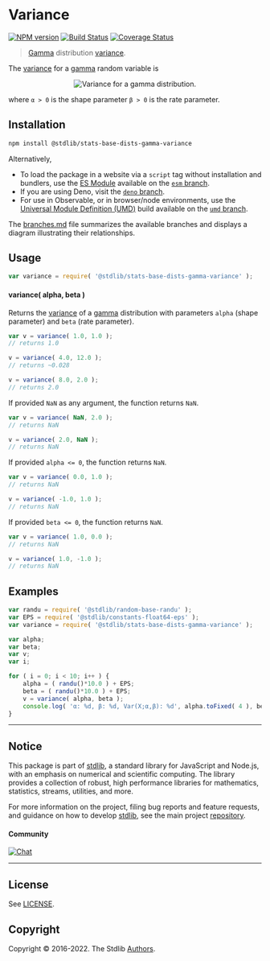 <!--

@license Apache-2.0

Copyright (c) 2018 The Stdlib Authors.

Licensed under the Apache License, Version 2.0 (the "License");
you may not use this file except in compliance with the License.
You may obtain a copy of the License at

   http://www.apache.org/licenses/LICENSE-2.0

Unless required by applicable law or agreed to in writing, software
distributed under the License is distributed on an "AS IS" BASIS,
WITHOUT WARRANTIES OR CONDITIONS OF ANY KIND, either express or implied.
See the License for the specific language governing permissions and
limitations under the License.

-->

# Variance

[![NPM version][npm-image]][npm-url] [![Build Status][test-image]][test-url] [![Coverage Status][coverage-image]][coverage-url] <!-- [![dependencies][dependencies-image]][dependencies-url] -->

> [Gamma][gamma-distribution] distribution [variance][variance].

<!-- Section to include introductory text. Make sure to keep an empty line after the intro `section` element and another before the `/section` close. -->

<section class="intro">

The [variance][variance] for a [gamma][gamma-distribution] random variable is

<!-- <equation class="equation" label="eq:gamma_variance" align="center" raw="\operatorname{Var}\left( X \right) = \frac{\alpha}{\beta^2}" alt="Variance for a gamma distribution."> -->

<div class="equation" align="center" data-raw-text="\operatorname{Var}\left( X \right) = \frac{\alpha}{\beta^2}" data-equation="eq:gamma_variance">
    <img src="https://cdn.jsdelivr.net/gh/stdlib-js/stdlib@51534079fef45e990850102147e8945fb023d1d0/lib/node_modules/@stdlib/stats/base/dists/gamma/variance/docs/img/equation_gamma_variance.svg" alt="Variance for a gamma distribution.">
    <br>
</div>

<!-- </equation> -->

where `α > 0` is the shape parameter `β > 0` is the rate parameter.

</section>

<!-- /.intro -->

<!-- Package usage documentation. -->

<section class="installation">

## Installation

```bash
npm install @stdlib/stats-base-dists-gamma-variance
```

Alternatively,

-   To load the package in a website via a `script` tag without installation and bundlers, use the [ES Module][es-module] available on the [`esm` branch][esm-url].
-   If you are using Deno, visit the [`deno` branch][deno-url].
-   For use in Observable, or in browser/node environments, use the [Universal Module Definition (UMD)][umd] build available on the [`umd` branch][umd-url].

The [branches.md][branches-url] file summarizes the available branches and displays a diagram illustrating their relationships.

</section>

<section class="usage">

## Usage

```javascript
var variance = require( '@stdlib/stats-base-dists-gamma-variance' );
```

#### variance( alpha, beta )

Returns the [variance][variance] of a [gamma][gamma-distribution] distribution with parameters `alpha` (shape parameter) and `beta` (rate parameter).

```javascript
var v = variance( 1.0, 1.0 );
// returns 1.0

v = variance( 4.0, 12.0 );
// returns ~0.028

v = variance( 8.0, 2.0 );
// returns 2.0
```

If provided `NaN` as any argument, the function returns `NaN`.

```javascript
var v = variance( NaN, 2.0 );
// returns NaN

v = variance( 2.0, NaN );
// returns NaN
```

If provided `alpha <= 0`, the function returns `NaN`.

```javascript
var v = variance( 0.0, 1.0 );
// returns NaN

v = variance( -1.0, 1.0 );
// returns NaN
```

If provided `beta <= 0`, the function returns `NaN`.

```javascript
var v = variance( 1.0, 0.0 );
// returns NaN

v = variance( 1.0, -1.0 );
// returns NaN
```

</section>

<!-- /.usage -->

<!-- Package usage notes. Make sure to keep an empty line after the `section` element and another before the `/section` close. -->

<section class="notes">

</section>

<!-- /.notes -->

<!-- Package usage examples. -->

<section class="examples">

## Examples

<!-- eslint no-undef: "error" -->

```javascript
var randu = require( '@stdlib/random-base-randu' );
var EPS = require( '@stdlib/constants-float64-eps' );
var variance = require( '@stdlib/stats-base-dists-gamma-variance' );

var alpha;
var beta;
var v;
var i;

for ( i = 0; i < 10; i++ ) {
    alpha = ( randu()*10.0 ) + EPS;
    beta = ( randu()*10.0 ) + EPS;
    v = variance( alpha, beta );
    console.log( 'α: %d, β: %d, Var(X;α,β): %d', alpha.toFixed( 4 ), beta.toFixed( 4 ), v.toFixed( 4 ) );
}
```

</section>

<!-- /.examples -->

<!-- Section to include cited references. If references are included, add a horizontal rule *before* the section. Make sure to keep an empty line after the `section` element and another before the `/section` close. -->

<section class="references">

</section>

<!-- /.references -->

<!-- Section for related `stdlib` packages. Do not manually edit this section, as it is automatically populated. -->

<section class="related">

</section>

<!-- /.related -->

<!-- Section for all links. Make sure to keep an empty line after the `section` element and another before the `/section` close. -->


<section class="main-repo" >

* * *

## Notice

This package is part of [stdlib][stdlib], a standard library for JavaScript and Node.js, with an emphasis on numerical and scientific computing. The library provides a collection of robust, high performance libraries for mathematics, statistics, streams, utilities, and more.

For more information on the project, filing bug reports and feature requests, and guidance on how to develop [stdlib][stdlib], see the main project [repository][stdlib].

#### Community

[![Chat][chat-image]][chat-url]

---

## License

See [LICENSE][stdlib-license].


## Copyright

Copyright &copy; 2016-2022. The Stdlib [Authors][stdlib-authors].

</section>

<!-- /.stdlib -->

<!-- Section for all links. Make sure to keep an empty line after the `section` element and another before the `/section` close. -->

<section class="links">

[npm-image]: http://img.shields.io/npm/v/@stdlib/stats-base-dists-gamma-variance.svg
[npm-url]: https://npmjs.org/package/@stdlib/stats-base-dists-gamma-variance

[test-image]: https://github.com/stdlib-js/stats-base-dists-gamma-variance/actions/workflows/test.yml/badge.svg?branch=main
[test-url]: https://github.com/stdlib-js/stats-base-dists-gamma-variance/actions/workflows/test.yml?query=branch:main

[coverage-image]: https://img.shields.io/codecov/c/github/stdlib-js/stats-base-dists-gamma-variance/main.svg
[coverage-url]: https://codecov.io/github/stdlib-js/stats-base-dists-gamma-variance?branch=main

<!--

[dependencies-image]: https://img.shields.io/david/stdlib-js/stats-base-dists-gamma-variance.svg
[dependencies-url]: https://david-dm.org/stdlib-js/stats-base-dists-gamma-variance/main

-->

[chat-image]: https://img.shields.io/gitter/room/stdlib-js/stdlib.svg
[chat-url]: https://gitter.im/stdlib-js/stdlib/

[stdlib]: https://github.com/stdlib-js/stdlib

[stdlib-authors]: https://github.com/stdlib-js/stdlib/graphs/contributors

[umd]: https://github.com/umdjs/umd
[es-module]: https://developer.mozilla.org/en-US/docs/Web/JavaScript/Guide/Modules

[deno-url]: https://github.com/stdlib-js/stats-base-dists-gamma-variance/tree/deno
[umd-url]: https://github.com/stdlib-js/stats-base-dists-gamma-variance/tree/umd
[esm-url]: https://github.com/stdlib-js/stats-base-dists-gamma-variance/tree/esm
[branches-url]: https://github.com/stdlib-js/stats-base-dists-gamma-variance/blob/main/branches.md

[stdlib-license]: https://raw.githubusercontent.com/stdlib-js/stats-base-dists-gamma-variance/main/LICENSE

[gamma-distribution]: https://en.wikipedia.org/wiki/Gamma_distribution

[variance]: https://en.wikipedia.org/wiki/Variance

</section>

<!-- /.links -->
